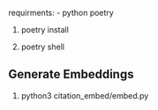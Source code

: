 requirments:
    - python poetry

1. poetry install

2. poetry shell



## Generate Embeddings
1. python3 citation_embed/embed.py